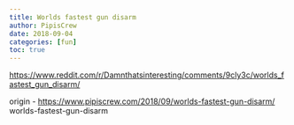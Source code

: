 ```yaml
---
title: Worlds fastest gun disarm
author: PipisCrew
date: 2018-09-04
categories: [fun]
toc: true
---
```


https://www.reddit.com/r/Damnthatsinteresting/comments/9cly3c/worlds_fastest_gun_disarm/

origin - https://www.pipiscrew.com/2018/09/worlds-fastest-gun-disarm/ worlds-fastest-gun-disarm